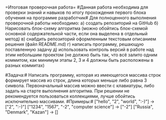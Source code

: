 =Итоговая проверочная работа=
#Данная работа необходима для проверки знаний и навыков по итогу прохождения первого блока обучения на программе разработчик#
Для полноценного выполнения проверочной работы необходимо:
а) создать репозиторий на GitHub
б) Нарисовать блок-схему алгоритма (можно обойтись блок-схемой основной содержательной части, если она выделена в отдельный метод)
в) снабдить репозиторий оформленным текстовым описанием решения (файл README.md)
г) написать программу, решающую поставленную задачу
д) использовать контроль версий в работе над этим небольшим проектом (не должно быть так, что всё залито одним коммитом, как минимум этапы 2, 3 и 4 должны быть расположены в разных коммитах)

#Задача:# Написать программу, которая из имеющегося массива строк формирует массив из строк, длина которых меньше либо равна 3 символа. Первоначальный массив можно ввести с клавиатуры, либо задать на старте выполнения алгоритма. При решении не рекомендуется пользоваться коллекциями, лучше обойтись исключительно массивами.
#Примеры:#
["hello", "2", "world", ":-)"] -> ["2", ":-)"]
["1234", "1567", "-2", "computer science"] -> ["-2"]
["Russia", "Denmark", "Kazan"] -> []
